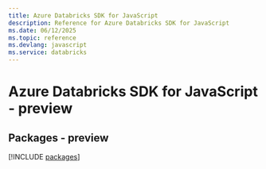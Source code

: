 ```yaml
---
title: Azure Databricks SDK for JavaScript
description: Reference for Azure Databricks SDK for JavaScript
ms.date: 06/12/2025
ms.topic: reference
ms.devlang: javascript
ms.service: databricks
---
```

# Azure Databricks SDK for JavaScript - preview
## Packages - preview
[!INCLUDE [packages](databricks-index.md)]